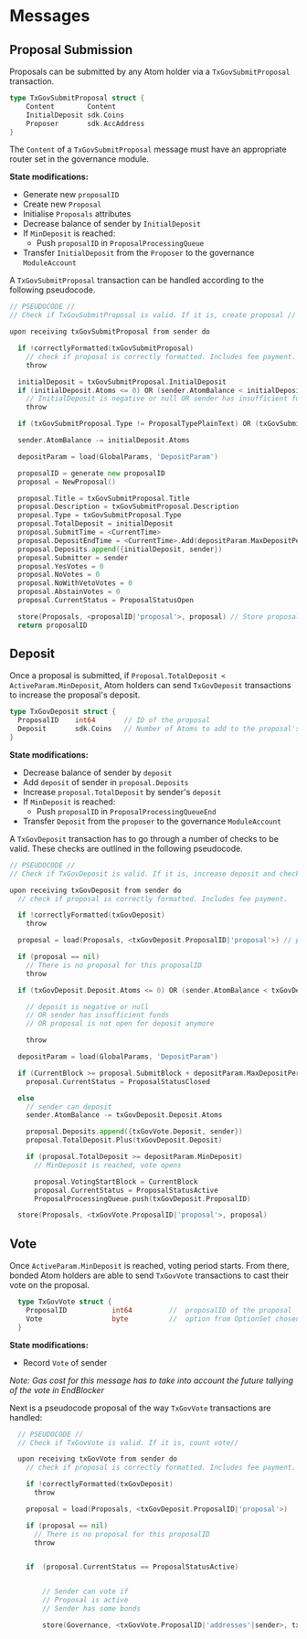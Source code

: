 <!--
order: 3
-->

# Messages

## Proposal Submission

Proposals can be submitted by any Atom holder via a `TxGovSubmitProposal`
transaction.

```go
type TxGovSubmitProposal struct {
	Content        Content
	InitialDeposit sdk.Coins
	Proposer       sdk.AccAddress
}
```

The `Content` of a `TxGovSubmitProposal` message must have an appropriate router
set in the governance module.

**State modifications:**
* Generate new `proposalID`
* Create new `Proposal`
* Initialise `Proposals` attributes
* Decrease balance of sender by `InitialDeposit`
* If `MinDeposit` is reached:
  * Push `proposalID` in  `ProposalProcessingQueue`
* Transfer `InitialDeposit` from the `Proposer` to the governance `ModuleAccount`

A `TxGovSubmitProposal` transaction can be handled according to the following
pseudocode.

```go
// PSEUDOCODE //
// Check if TxGovSubmitProposal is valid. If it is, create proposal //

upon receiving txGovSubmitProposal from sender do

  if !correctlyFormatted(txGovSubmitProposal)
    // check if proposal is correctly formatted. Includes fee payment.
    throw

  initialDeposit = txGovSubmitProposal.InitialDeposit
  if (initialDeposit.Atoms <= 0) OR (sender.AtomBalance < initialDeposit.Atoms)
    // InitialDeposit is negative or null OR sender has insufficient funds
    throw

  if (txGovSubmitProposal.Type != ProposalTypePlainText) OR (txGovSubmitProposal.Type != ProposalTypeSoftwareUpgrade)

  sender.AtomBalance -= initialDeposit.Atoms

  depositParam = load(GlobalParams, 'DepositParam')

  proposalID = generate new proposalID
  proposal = NewProposal()

  proposal.Title = txGovSubmitProposal.Title
  proposal.Description = txGovSubmitProposal.Description
  proposal.Type = txGovSubmitProposal.Type
  proposal.TotalDeposit = initialDeposit
  proposal.SubmitTime = <CurrentTime>
  proposal.DepositEndTime = <CurrentTime>.Add(depositParam.MaxDepositPeriod)
  proposal.Deposits.append({initialDeposit, sender})
  proposal.Submitter = sender
  proposal.YesVotes = 0
  proposal.NoVotes = 0
  proposal.NoWithVetoVotes = 0
  proposal.AbstainVotes = 0
  proposal.CurrentStatus = ProposalStatusOpen

  store(Proposals, <proposalID|'proposal'>, proposal) // Store proposal in Proposals mapping
  return proposalID
```

## Deposit

Once a proposal is submitted, if
`Proposal.TotalDeposit < ActiveParam.MinDeposit`, Atom holders can send
`TxGovDeposit` transactions to increase the proposal's deposit.

```go
type TxGovDeposit struct {
  ProposalID    int64       // ID of the proposal
  Deposit       sdk.Coins   // Number of Atoms to add to the proposal's deposit
}
```

**State modifications:**
* Decrease balance of sender by `deposit`
* Add `deposit` of sender in `proposal.Deposits`
* Increase `proposal.TotalDeposit` by sender's `deposit`
* If `MinDeposit` is reached:
  * Push `proposalID` in  `ProposalProcessingQueueEnd`
* Transfer `Deposit` from the `proposer` to the governance `ModuleAccount`

A `TxGovDeposit` transaction has to go through a number of checks to be valid.
These checks are outlined in the following pseudocode.

```go
// PSEUDOCODE //
// Check if TxGovDeposit is valid. If it is, increase deposit and check if MinDeposit is reached

upon receiving txGovDeposit from sender do
  // check if proposal is correctly formatted. Includes fee payment.

  if !correctlyFormatted(txGovDeposit)
    throw

  proposal = load(Proposals, <txGovDeposit.ProposalID|'proposal'>) // proposal is a const key, proposalID is variable

  if (proposal == nil)
    // There is no proposal for this proposalID
    throw

  if (txGovDeposit.Deposit.Atoms <= 0) OR (sender.AtomBalance < txGovDeposit.Deposit.Atoms) OR (proposal.CurrentStatus != ProposalStatusOpen)

    // deposit is negative or null
    // OR sender has insufficient funds
    // OR proposal is not open for deposit anymore

    throw

  depositParam = load(GlobalParams, 'DepositParam')

  if (CurrentBlock >= proposal.SubmitBlock + depositParam.MaxDepositPeriod)
    proposal.CurrentStatus = ProposalStatusClosed

  else
    // sender can deposit
    sender.AtomBalance -= txGovDeposit.Deposit.Atoms

    proposal.Deposits.append({txGovVote.Deposit, sender})
    proposal.TotalDeposit.Plus(txGovDeposit.Deposit)

    if (proposal.TotalDeposit >= depositParam.MinDeposit)
      // MinDeposit is reached, vote opens

      proposal.VotingStartBlock = CurrentBlock
      proposal.CurrentStatus = ProposalStatusActive
      ProposalProcessingQueue.push(txGovDeposit.ProposalID)

  store(Proposals, <txGovVote.ProposalID|'proposal'>, proposal)
```

## Vote

Once `ActiveParam.MinDeposit` is reached, voting period starts. From there,
bonded Atom holders are able to send `TxGovVote` transactions to cast their
vote on the proposal.

```go
  type TxGovVote struct {
    ProposalID           int64         //  proposalID of the proposal
    Vote                 byte          //  option from OptionSet chosen by the voter
  }
```

**State modifications:**
* Record `Vote` of sender

*Note: Gas cost for this message has to take into account the future tallying of the vote in EndBlocker*


Next is a pseudocode proposal of the way `TxGovVote` transactions are
handled:

```go
  // PSEUDOCODE //
  // Check if TxGovVote is valid. If it is, count vote//

  upon receiving txGovVote from sender do
    // check if proposal is correctly formatted. Includes fee payment.

    if !correctlyFormatted(txGovDeposit)
      throw

    proposal = load(Proposals, <txGovDeposit.ProposalID|'proposal'>)

    if (proposal == nil)
      // There is no proposal for this proposalID
      throw


    if  (proposal.CurrentStatus == ProposalStatusActive)


        // Sender can vote if
        // Proposal is active
        // Sender has some bonds

        store(Governance, <txGovVote.ProposalID|'addresses'|sender>, txGovVote.Vote)   // Voters can vote multiple times. Re-voting overrides previous vote. This is ok because tallying is done once at the end.
```
